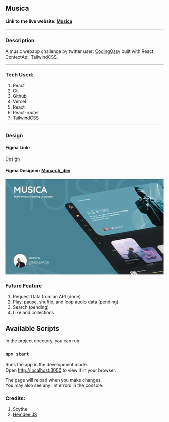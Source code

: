 ## Musica
#### Link to the live website: [Musica](https://musica-xi.vercel.app/ "Musica live site")
___

### Description 
A music webapp challenge by twitter user: [CodingOssy](https://twitter.com/codingossy "Codingosyy") built with React, ContextApi, TailwindCSS.
____


### Tech Used:
1. React
2. Git
3. Github
4. Vercel
5. React
6. React-router
7. TailwindCSS
___
### Design

#### Figma Link:
[Design](https://www.figma.com/file/pbwKUpfKPoAcBIgFoXFueS/Musica?node-id=98%3A194/ "Musica Figma design")

 
#### Figma Designer: [Monarch_dev](https://twitter.com/m0narch_dev "Monarch_dev")

![Musica Design](./src/images/design.png "Design")

### Future Feature
1. Request Data from an API (done)
2. Play, pause, shuffle, and loop audio data (pending)
3. Search (pending)
4. Like and collections

## Available Scripts

In the project directory, you can run:

### `npm start`

Runs the app in the development mode.\
Open [http://localhost:3000](http://localhost:3000) to view it in your browser.

The page will reload when you make changes.\
You may also see any lint errors in the console.

### Credits: 
1. Scythe
2. [Hemdee JS](https://twitter.com/SanusiMuhyideen "Sanusi Muhiydeen")